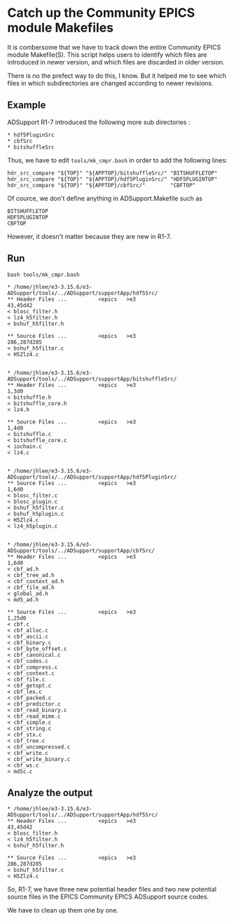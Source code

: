 Catch up the Community EPICS module Makefiles
===

It is combersome that we have to track down the entire Community EPICS module Makefile(S).
This script helps users to identify which files are introduced in newer version, and which 
files are discarded in older version. 

There is no the prefect way to do this, I know. But it helped me to see which files in which 
subdirectories are changed according to newer revisions. 


## Example

ADSupport R1-7 introduced the following more sub directories :
```
* hdf5PluginSrc
* cbfSrc
* bitshuffleSrc
```
Thus, we have to edit `tools/mk_cmpr.bash` in order to add the following lines:
```
hdr_src_compare "${TOP}" "${APPTOP}/bitshuffleSrc/" "BITSHUFFLETOP"
hdr_src_compare "${TOP}" "${APPTOP}/hdf5PluginSrc/" "HDF5PLUGINTOP"
hdr_src_compare "${TOP}" "${APPTOP}/cbfSrc/"        "CBFTOP"
```
Of cource, we don't define anything in ADSupport.Makefile such as
```
BITSHUFFLETOP
HDF5PLUGINTOP
CBFTOP
```
However, it doesn't matter because they are new in R1-7.


## Run 

```
bash tools/mk_cmpr.bash

* /home/jhlee/e3-3.15.6/e3-ADSupport/tools/../ADSupport/supportApp/hdf5Src/ 
** Header Files ...          <epics   >e3
43,45d42
< blosc_filter.h
< lz4_h5filter.h
< bshuf_h5filter.h

** Source Files ...          <epics   >e3
286,287d285
< bshuf_h5filter.c
< H5Zlz4.c


* /home/jhlee/e3-3.15.6/e3-ADSupport/tools/../ADSupport/supportApp/bitshuffleSrc/ 
** Header Files ...          <epics   >e3
1,3d0
< bitshuffle.h
< bitshuffle_core.h
< lz4.h

** Source Files ...          <epics   >e3
1,4d0
< bitshuffle.c
< bitshuffle_core.c
< iochain.c
< lz4.c


* /home/jhlee/e3-3.15.6/e3-ADSupport/tools/../ADSupport/supportApp/hdf5PluginSrc/ 
** Source Files ...          <epics   >e3
1,6d0
< blosc_filter.c
< blosc_plugin.c
< bshuf_h5filter.c
< bshuf_h5plugin.c
< H5Zlz4.c
< lz4_h5plugin.c


* /home/jhlee/e3-3.15.6/e3-ADSupport/tools/../ADSupport/supportApp/cbfSrc/ 
** Header Files ...          <epics   >e3
1,6d0
< cbf_ad.h
< cbf_tree_ad.h
< cbf_context_ad.h
< cbf_file_ad.h
< global_ad.h
< md5_ad.h

** Source Files ...          <epics   >e3
1,25d0
< cbf.c
< cbf_alloc.c
< cbf_ascii.c
< cbf_binary.c
< cbf_byte_offset.c
< cbf_canonical.c
< cbf_codes.c
< cbf_compress.c
< cbf_context.c
< cbf_file.c
< cbf_getopt.c
< cbf_lex.c
< cbf_packed.c
< cbf_predictor.c
< cbf_read_binary.c
< cbf_read_mime.c
< cbf_simple.c
< cbf_string.c
< cbf_stx.c
< cbf_tree.c
< cbf_uncompressed.c
< cbf_write.c
< cbf_write_binary.c
< cbf_ws.c
< md5c.c

```


## Analyze the output

```
* /home/jhlee/e3-3.15.6/e3-ADSupport/tools/../ADSupport/supportApp/hdf5Src/ 
** Header Files ...          <epics   >e3
43,45d42
< blosc_filter.h
< lz4_h5filter.h
< bshuf_h5filter.h

** Source Files ...          <epics   >e3
286,287d285
< bshuf_h5filter.c
< H5Zlz4.c
```

So, R1-7, we have three new potential header files and two new potential source files in 
the EPICS Community EPICS ADSupport source codes. 

We have to clean up them one by one. 
